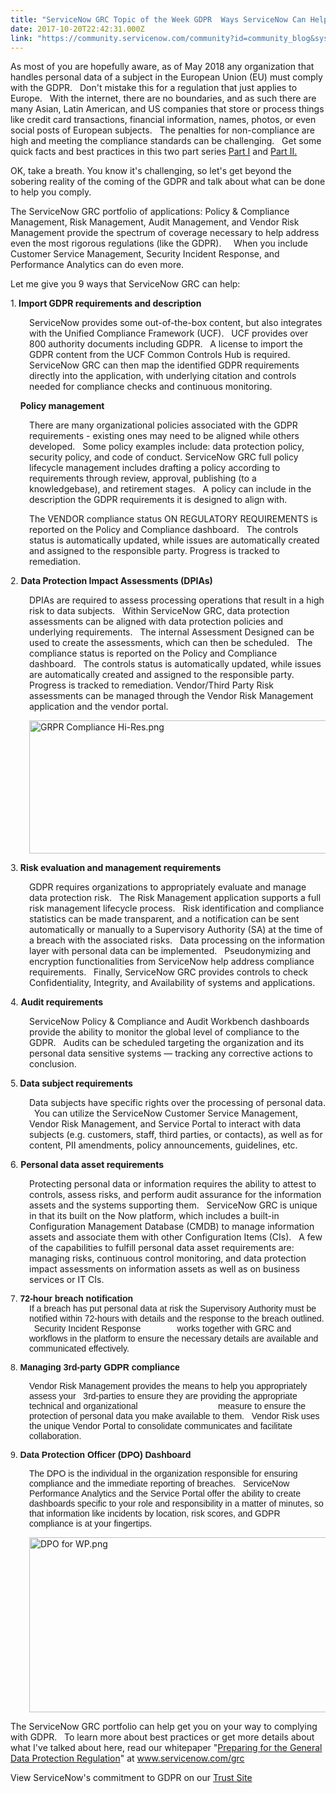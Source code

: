 ```yaml
---
title: "ServiceNow GRC Topic of the Week GDPR  Ways ServiceNow Can Help"
date: 2017-10-20T22:42:31.000Z
link: "https://community.servicenow.com/community?id=community_blog&sys_id=1d2d26e5dbd0dbc01dcaf3231f9619cc"
---
```

<p>As most of you are hopefully aware, as of May 2018 any organization that handles personal data of a subject in the European Union (EU) must comply with the GDPR.   Don't mistake this for a regulation that just applies to Europe.   With the internet, there are no boundaries, and as such there are many Asian, Latin American, and US companies that store or process things like credit card transactions, financial information, names, photos, or even social posts of European subjects.   The penalties for non-compliance are high and meeting the compliance standards can be challenging.   Get some quick facts and best practices in this two part series <a title="" _jive_internal="true" href="/community?id=community_article&sys_id=f73d6ee5dbd0dbc01dcaf3231f961989">Part I</a> and <a title="" _jive_internal="true" href="/community?id=community_article&sys_id=a83c6661dbd0dbc01dcaf3231f9619bd">Part II.</a></p><p></p><p>OK, take a breath. You know it's challenging, so let's get beyond the sobering reality of the coming of the GDPR and talk about what can be done to help you comply.</p><p></p><p>The ServiceNow GRC portfolio of applications: Policy &amp; Compliance Management, Risk Management, Audit Management, and Vendor Risk Management provide the spectrum of coverage necessary to help address even the most rigorous regulations (like the GDPR).     When you include Customer Service Management, Security Incident Response, and Performance Analytics can do even more.</p><p></p><p>Let me give you 9 ways that ServiceNow GRC can help:</p><p></p><p>1.<strong> Import GDPR requirements and description</strong></p><p style="padding-left: 30px;">ServiceNow provides some out-of-the-box content, but also integrates with the Unified Compliance Framework (UCF).   UCF provides over 800 authority documents including GDPR.   A license to import the GDPR content from the UCF Common Controls Hub is required.   ServiceNow GRC can then map the identified GDPR requirements directly into the application, with underlying citation and controls needed for compliance checks and continuous monitoring.</p><p></p><p>     <strong>Policy management</strong></p><p style="padding-left: 30px;">There are many organizational policies associated with the GDPR requirements - existing ones may need to be aligned while others developed.   Some policy examples include: data protection policy, security policy, and code of conduct. ServiceNow GRC full policy lifecycle management includes drafting a policy according to requirements through review, approval, publishing (to a knowledgebase), and retirement stages.   A policy can include in the description the GDPR requirements it is designed to align with.</p><p style="padding-left: 30px;"></p><p style="padding-left: 30px;">The VENDOR compliance status ON REGULATORY REQUIREMENTS is reported on the Policy and Compliance dashboard.   The controls status is automatically updated, while issues are automatically created and assigned to the responsible party. Progress is tracked to remediation.</p><p></p><p>2. <strong>Data Protection Impact Assessments (DPIAs)</strong></p><p style="padding-left: 30px;">DPIAs are required to assess processing operations that result in a high risk to data subjects.   Within ServiceNow GRC, data protection assessments can be aligned with data protection policies and underlying requirements.   The internal Assessment Designed can be used to create the assessments, which can then be scheduled.   The compliance status is reported on the Policy and Compliance dashboard.   The controls status is automatically updated, while issues are automatically created and assigned to the responsible party. Progress is tracked to remediation. Vendor/Third Party Risk assessments can be managed through the Vendor Risk Management application and the vendor portal.</p><p style="padding-left: 30px;"><img   alt="GRPR Compliance Hi-Res.png" class="image-1 jive-image" src="ec0dc14adbd41b04ed6af3231f96192b.iix" style="width: 620px; height: 213px;"/></p><p style="padding-left: 30px;"></p><p>3.<strong> Risk evaluation and management requirements</strong></p><p style="padding-left: 30px;">GDPR requires organizations to appropriately evaluate and manage data protection risk.   The Risk Management application supports a full risk management lifecycle process.   Risk identification and compliance statistics can be made transparent, and a notification can be sent automatically or manually to a Supervisory Authority (SA) at the time of a breach with the associated risks.   Data processing on the information layer with personal data can be implemented.   Pseudonymizing and encryption functionalities from ServiceNow help address compliance requirements.   Finally, ServiceNow GRC provides controls to check Confidentiality, Integrity, and Availability of systems and applications.</p><p></p><p>4. <strong>Audit requirements</strong></p><p style="padding-left: 30px;">ServiceNow Policy &amp; Compliance and Audit Workbench dashboards provide the ability to monitor the global level of compliance to the GDPR.   Audits can be scheduled targeting the organization and its personal data sensitive systems — tracking any corrective actions to conclusion.</p><p></p><p>5.<strong> Data subject requirements</strong></p><p style="padding-left: 30px;">Data subjects have specific rights over the processing of personal data.   You can utilize the ServiceNow Customer Service Management, Vendor Risk Management, and Service Portal to interact with data subjects (e.g. customers, staff, third parties, or contacts), as well as for content, PII amendments, policy announcements, guidelines, etc.</p><p></p><p>6. <strong>Personal data asset requirements</strong></p><p style="padding-left: 30px;">Protecting personal data or information requires the ability to attest to controls, assess risks, and perform audit assurance for the information assets and the systems supporting them.   ServiceNow GRC is unique in that its built on the Now platform, which includes a built-in Configuration Management Database (CMDB) to manage information assets and associate them with other Configuration Items (CIs).   A few of the capabilities to fulfill personal data asset requirements are: managing risks, continuous control monitoring, and data protection impact assessments on information assets as well as on business services or IT CIs.</p><p style="padding-left: 30px;"></p><p style="margin-bottom: .0001pt;"><span style="font-size: 10.5pt; font-family: Helvetica, sans-serif;">7. <strong>72-hour breach notification</strong></span></p><p style="margin: 0 0 0 22.5pt;"><span style="font-size: 10.5pt; font-family: Helvetica, sans-serif;">If a breach has put personal data at risk the Supervisory Authority must be notified within 72-hours with details and the response to the breach outlined.   Security Incident Response               works together with GRC and workflows in the platform to ensure the necessary details are available and communicated effectively.</span></p><p></p><p><span style="font-size: 10.5pt; font-family: Helvetica, sans-serif;">8. <strong>Managing 3rd-party GDPR compliance</strong></span></p><p style="margin: 0 0 0 22.5pt;"><span style="font-size: 10.5pt; font-family: Helvetica, sans-serif;">Vendor Risk Management provides the means to help you appropriately assess your   3rd-parties to ensure they are providing the appropriate technical and organizational                                 measure to ensure the protection of personal data you make available to them.   Vendor Risk uses the unique Vendor Portal to consolidate communicates and facilitate collaboration.</span></p><p></p><p><span style="font-size: 10.5pt; font-family: Helvetica, sans-serif;">9. <strong>Data Protection Officer (DPO) Dashboard</strong></span></p><p style="margin: 0 0 0 22.5pt;"><span style="font-size: 10.5pt; font-family: Helvetica, sans-serif;">The DPO is the individual in the organization responsible for ensuring compliance and the immediate reporting of breaches.   ServiceNow Performance Analytics and the Service Portal offer the ability to create dashboards specific to your role and responsibility in a matter of minutes, so that information like incidents by location, risk scores, and GDPR compliance is at your fingertips.</span></p><p style="padding-left: 30px;"><img   alt="DPO for WP.png" class="image-2 jive-image" src="1475280adb905f048c8ef4621f96199e.iix" style="width: 620px; height: 280px;"/></p><p>The ServiceNow GRC portfolio can help get you on your way to complying with GDPR.   To learn more about best practices or get more details about what I've talked about here, read our whitepaper "<a title="ww.servicenow.com/content/dam/servicenow/documents/whitepapers/wp-preparing-for-the-gdpr.pdf" href="https://www.servicenow.com/content/dam/servicenow/documents/whitepapers/wp-preparing-for-the-gdpr.pdf">Preparing for the General Data Protection Regulation</a>" at <a title="ww.servicenow.com/products/governance-risk-and-compliance.html" href="https://www.servicenow.com/products/governance-risk-and-compliance.html">www.servicenow.com/grc</a></p><p></p><p>View ServiceNow's commitment to GDPR on our <a title="ww.servicenow.com/company/trust/gdpr.html" href="https://www.servicenow.com/company/trust/gdpr.html">Trust Site</a></p>